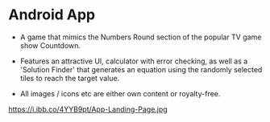 # Android App

- A game that mimics the Numbers Round section of the popular TV game show Countdown.

- Features an attractive UI, calculator with error checking, as well as a 'Solution Finder' that generates an equation using the randomly selected tiles to reach the target value.

- All images / icons etc are either own content or royalty-free.


https://i.ibb.co/4YYB9pt/App-Landing-Page.jpg
